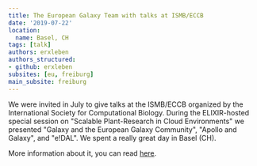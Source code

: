 ```yaml
---
title: The European Galaxy Team with talks at ISMB/ECCB
date: '2019-07-22'
location:
  name: Basel, CH
tags: [talk]
authors: erxleben
authors_structured:
- github: erxleben
subsites: [eu, freiburg]
main_subsite: freiburg
---
```


We were invited in July to give talks at the ISMB/ECCB organized by the International Society for Computational Biology. During the ELIXIR-hosted special session on "Scalable Plant-Research in Cloud Environments" we presented "Galaxy and the European Galaxy Community", "Apollo and Galaxy", and "e!DAL". We spent a really great day in Basel (CH).

More information about it, you can read [here](https://www.iscb.org/ismbeccb2019-program/special-sessions#sst02).

